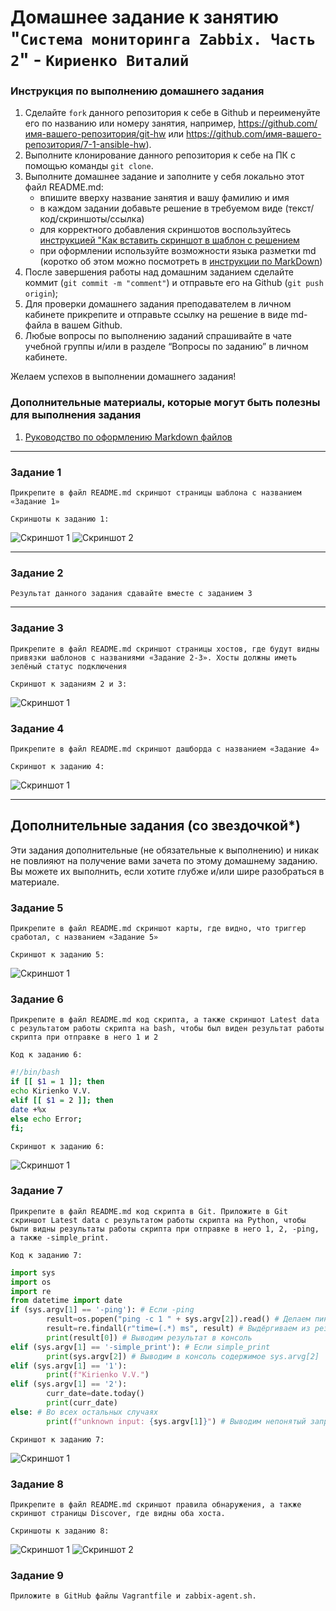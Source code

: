# Домашнее задание к занятию "`Система мониторинга Zabbix. Часть 2`" - `Кириенко Виталий`


### Инструкция по выполнению домашнего задания

   1. Сделайте `fork` данного репозитория к себе в Github и переименуйте его по названию или номеру занятия, например, https://github.com/имя-вашего-репозитория/git-hw или  https://github.com/имя-вашего-репозитория/7-1-ansible-hw).
   2. Выполните клонирование данного репозитория к себе на ПК с помощью команды `git clone`.
   3. Выполните домашнее задание и заполните у себя локально этот файл README.md:
      - впишите вверху название занятия и вашу фамилию и имя
      - в каждом задании добавьте решение в требуемом виде (текст/код/скриншоты/ссылка)
      - для корректного добавления скриншотов воспользуйтесь [инструкцией "Как вставить скриншот в шаблон с решением](https://github.com/netology-code/sys-pattern-homework/blob/main/screen-instruction.md)
      - при оформлении используйте возможности языка разметки md (коротко об этом можно посмотреть в [инструкции  по MarkDown](https://github.com/netology-code/sys-pattern-homework/blob/main/md-instruction.md))
   4. После завершения работы над домашним заданием сделайте коммит (`git commit -m "comment"`) и отправьте его на Github (`git push origin`);
   5. Для проверки домашнего задания преподавателем в личном кабинете прикрепите и отправьте ссылку на решение в виде md-файла в вашем Github.
   6. Любые вопросы по выполнению заданий спрашивайте в чате учебной группы и/или в разделе “Вопросы по заданию” в личном кабинете.
   
Желаем успехов в выполнении домашнего задания!
   
### Дополнительные материалы, которые могут быть полезны для выполнения задания

1. [Руководство по оформлению Markdown файлов](https://gist.github.com/Jekins/2bf2d0638163f1294637#Code)

---

### Задание 1

`Прикрепите в файл README.md скриншот страницы шаблона с названием «Задание 1»`

`Скриншоты к заданию 1:`

![Скриншот 1](https://github.com/vkir43/git/blob/main/zabbix2/img/zabbix9.jpg)
![Скриншот 2](https://github.com/vkir43/git/blob/main/zabbix2/img/zabbix10.jpg)


---

### Задание 2

`Результат данного задания сдавайте вместе с заданием 3`



---

### Задание 3

`Прикрепите в файл README.md скриншот страницы хостов, где будут видны привязки шаблонов с названиями «Задание 2-3». Хосты должны иметь зелёный статус подключения`

`Скриншот к заданиям 2 и 3:`

![Скриншот 1](https://github.com/vkir43/git/blob/main/zabbix2/img/zabbix11.jpg)

### Задание 4

`Прикрепите в файл README.md скриншот дашборда с названием «Задание 4»`

`Скриншот к заданию 4:`

![Скриншот 1](https://github.com/vkir43/git/blob/main/zabbix2/img/zabbix12.jpg)

---
## Дополнительные задания (со звездочкой*)

Эти задания дополнительные (не обязательные к выполнению) и никак не повлияют на получение вами зачета по этому домашнему заданию. Вы можете их выполнить, если хотите глубже и/или шире разобраться в материале.

### Задание 5

`Прикрепите в файл README.md скриншот карты, где видно, что триггер сработал, с названием «Задание 5»`

`Скриншот к заданию 5:`

![Скриншот 1](https://github.com/vkir43/git/blob/main/zabbix2/img/zabbix13.jpg)

### Задание 6

`Прикрепите в файл README.md код скрипта, а также скриншот Latest data с результатом работы скрипта на bash, чтобы был виден результат работы скрипта при отправке в него 1 и 2`

`Код к заданию 6:`
```bash
#!/bin/bash
if [[ $1 = 1 ]]; then
echo Kirienko V.V.
elif [[ $1 = 2 ]]; then
date +%x
else echo Error;
fi;
```

`Скриншот к заданию 6:`

![Скриншот 1](https://github.com/vkir43/git/blob/main/zabbix2/img/zabbix14.jpg)

### Задание 7

`Прикрепите в файл README.md код скрипта в Git. Приложите в Git скриншот Latest data с результатом работы скрипта на Python, чтобы были видны результаты работы скрипта при отправке в него 1, 2, -ping, а также -simple_print.`

`Код к заданию 7:`
```python
import sys
import os
import re
from datetime import date
if (sys.argv[1] == '-ping'): # Если -ping
        result=os.popen("ping -c 1 " + sys.argv[2]).read() # Делаем пинг по заданному адресу
        result=re.findall(r"time=(.*) ms", result) # Выдёргиваем из результата время
        print(result[0]) # Выводим результат в консоль
elif (sys.argv[1] == '-simple_print'): # Если simple_print
        print(sys.argv[2]) # Выводим в консоль содержимое sys.arvg[2]
elif (sys.argv[1] == '1'):
        print(f"Kirienko V.V.")
elif (sys.argv[1] == '2'):
        curr_date=date.today()
        print(curr_date)
else: # Во всех остальных случаях
        print(f"unknown input: {sys.argv[1]}") # Выводим непонятый запрос в консоль
```

`Скриншот к заданию 7:`

![Скриншот 1](https://github.com/vkir43/git/blob/main/zabbix2/img/zabbix15.jpg)

### Задание 8

`Прикрепите в файл README.md скриншот правила обнаружения, а также скриншот страницы Discover, где видны оба хоста.`

`Скриншоты к заданию 8:`

![Скриншот 1](https://github.com/vkir43/git/blob/main/zabbix2/img/zabbix16.jpg)
![Скриншот 2](https://github.com/vkir43/git/blob/main/zabbix2/img/zabbix17.jpg)

### Задание 9

`Приложите в GitHub файлы Vagrantfile и zabbix-agent.sh.`
